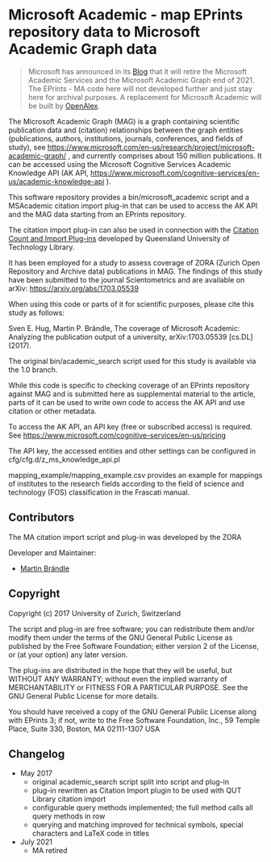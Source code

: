 # Microsoft Academic - map EPrints repository data to Microsoft Academic Graph data

> Microsoft has announced in its [Blog](https://www.microsoft.com/en-us/research/project/academic/articles/microsoft-academic-to-expand-horizons-with-community-driven-approach/) that it will retire the Microsoft Academic Services and the Microsoft Academic Graph end of 2021. The EPrints - MA code here will not developed further and just stay here for
archival purposes. A replacement for Microsoft Academic will be built by
[OpenAlex](https://openalex.org).


The Microsoft Academic Graph (MAG) is a graph containing scientific publication data and
(citation) relationships between the graph entities (publications, authors, institutions,
journals, conferences, and fields of study), see
https://www.microsoft.com/en-us/research/project/microsoft-academic-graph/ , and currently
comprises about 150 million publications. It can be accessed using the Microsoft Cognitive
Services Academic Knowledge API (AK API,
https://www.microsoft.com/cognitive-services/en-us/academic-knowledge-api ).

This software repository provides a bin/microsoft_academic script and a MSAcademic
citation import plug-in that can be used to access the AK API and the MAG data starting
from an EPrints repository.

The citation import plug-in can also be used in connection with the [Citation Count and
Import Plug-ins](https://github.com/QUTlib/citation-import) developed by Queensland
University of Technology Library.

It has been employed for a study to assess coverage of ZORA (Zurich Open Repository and
Archive data) publications in MAG. The findings of this study have been submitted to
the journal Scientometrics and are available on arXiv: https://arxiv.org/abs/1703.05539

When using this code or parts of it for scientific purposes, please cite this study as
follows:

Sven E. Hug, Martin P. Brändle, The coverage of Microsoft Academic: Analyzing the
publication output of a university, arXiv:1703.05539 [cs.DL] (2017).

The original bin/academic_search script used for this study is available via the 1.0
branch.

While this code is specific to checking coverage of an EPrints repository against MAG and
is submitted here as supplemental material to the article, parts of it can be used to
write own code to access the AK API and use citation or other metadata.

To access the AK API, an API key (free or subscribed access) is required. See
https://www.microsoft.com/cognitive-services/en-us/pricing

The API key, the accessed entities and other settings can be configured in
cfg/cfg.d/z_ms_knowledge_api.pl

mapping_example/mapping_example.csv provides an example for mappings of institutes to the
research fields according to the field of science and technology (FOS) classification in
the Frascati manual.

## Contributors

The MA citation import script and plug-in was developed by the ZORA

Developer and Maintainer:

* [Martin Brändle](https://github.com/mpbraendle)


## Copyright

Copyright (c) 2017 University of Zurich, Switzerland

The script and plug-in are free software; you can redistribute them and/or modify them
under the  terms of the GNU General Public License as published by the Free Software
Foundation; either version 2 of the License, or (at your option) any later version.

The plug-ins are distributed in the hope that they will be useful, but WITHOUT ANY
WARRANTY; without even the implied warranty of MERCHANTABILITY or FITNESS FOR A
PARTICULAR PURPOSE. See the GNU General Public License for more details.

You should have received a copy of the GNU General Public License along with EPrints 3;
if not, write to the Free Software Foundation, Inc., 59 Temple Place, Suite 330, Boston,
MA 02111-1307 USA

## Changelog

* May 2017
  * original academic_search script split into script and plug-in
  * plug-in rewritten as Citation Import plugin to be used with QUT Library citation
    import
  * configurable query methods implemented; the full method calls all query methods in
    row
  * querying and matching improved for technical symbols, special characters and LaTeX
    code in titles
* July 2021
  * MA retired
